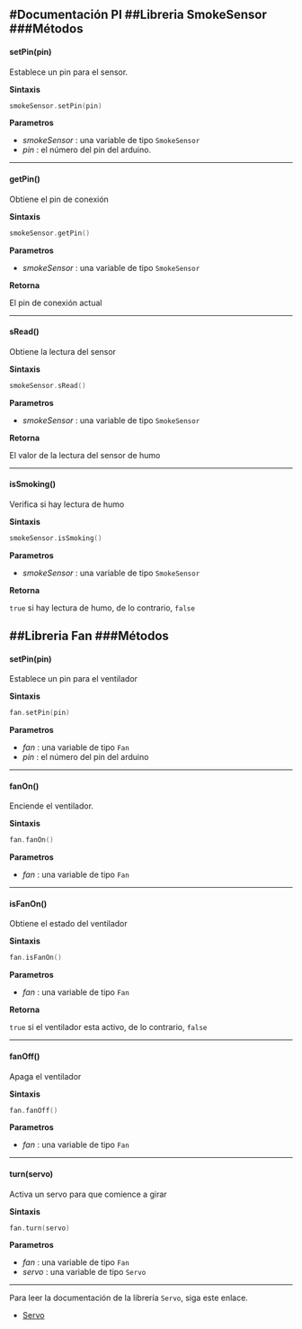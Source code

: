 #Documentación PI
##Libreria SmokeSensor
###Métodos
------------
#### setPin(pin)

Establece un pin para el sensor.

**Sintaxis**
```cpp
smokeSensor.setPin(pin)
```
**Parametros**
- *smokeSensor* : una variable de tipo `SmokeSensor`
- *pin* : el número del pin del arduino.
------------

#### getPin()

Obtiene el pin de conexión

**Sintaxis**
```cpp
smokeSensor.getPin()
```
**Parametros**
- *smokeSensor* : una variable de tipo `SmokeSensor`

**Retorna**

El pin de conexión actual

------------

#### sRead()

Obtiene la lectura del sensor

**Sintaxis**
```cpp
smokeSensor.sRead()
```
**Parametros**
- *smokeSensor* : una variable de tipo `SmokeSensor`

**Retorna**

El valor de la lectura del sensor de humo

------------

#### isSmoking()

Verifica si hay lectura de humo

**Sintaxis**
```cpp
smokeSensor.isSmoking()
```
**Parametros**
- *smokeSensor* : una variable de tipo `SmokeSensor`

**Retorna**

`true` si hay lectura de humo, de lo contrario, `false`


##Libreria Fan
###Métodos
------------
#### setPin(pin)

Establece un pin para el ventilador

**Sintaxis**
```cpp
fan.setPin(pin)
```
**Parametros**
- *fan* : una variable de tipo `Fan`
- *pin* : el número del pin del arduino
------------

#### fanOn()

Enciende el ventilador.

**Sintaxis**
```cpp
fan.fanOn()
```
**Parametros**
- *fan* : una variable de tipo `Fan`

------------

#### isFanOn()

Obtiene el estado del ventilador

**Sintaxis**
```cpp
fan.isFanOn()
```
**Parametros**
- *fan* : una variable de tipo `Fan`

**Retorna**

`true` si el ventilador esta activo, de lo contrario, `false`

------------

#### fanOff()

Apaga el ventilador

**Sintaxis**
```cpp
fan.fanOff()
```
**Parametros**
- *fan* : una variable de tipo `Fan`

------------

#### turn(servo)

Activa un servo para que comience a girar

**Sintaxis**
```cpp
fan.turn(servo)
```
**Parametros**
- *fan* : una variable de tipo `Fan`
- *servo* : una variable de tipo `Servo`

------------

Para leer la documentación de la librería `Servo`, siga este enlace.
- [Servo](https://github.com/arduino-libraries/Servo/blob/master/docs/api.md#methods "Servo")



